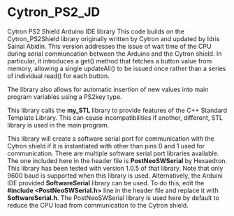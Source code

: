 # Cytron_PS2_JD
Cytron PS2 Shield Arduino IDE library
This code builds on the Cytron_PS2Shield library originally written by Cytron and updated by Idris Sainal Abidin. This version addresses the issue of wait time of the CPU during serial communcation between the Arduino and the Cytron shield. In particular, it introduces a get() method that fetches a button value from memory, allowing a single updateAll() to be issued once rather than a series of individual read() for each button.

The library also allows for automatic insertion of new values into main program variables using a PS2key type.

This library calls the **my_STL** library to provide features of the C++ Standard Template Library. This can cause incompatibilities if another, different, STL library is used in the main program.

This library will create a software serial port for communication with the Cytron shield if it is instantiated with other than pins 0 and 1 used for communication. There are multiple software serial port libraries available. The one included here in the header file is **PostNeoSWSerial** by Hexaedron. This library has been tested with version 1.0.5 of that library. Note that only 9600 baud is supported when this library is used. Alternatively, the Arduini IDE provided **SoftwareSerial** library can be used. To do this, edit the **#include <PostNeoSWSerial.h>** line in the header file and replace it with **SoftwareSerial.h**. The PostNeoSWSerial library is used here by default to reduce the CPU load from communication to the Cytron shield.
